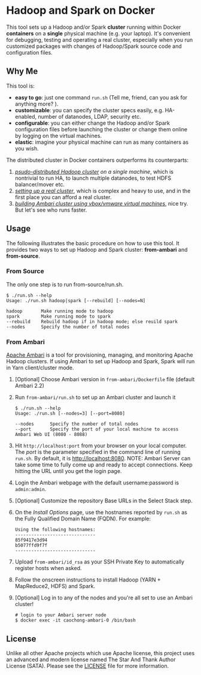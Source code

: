 # Hadoop and Spark on Docker

This tool sets up a Hadoop and/or Spark **cluster** running within Docker **containers** on a **single** physical machine (e.g. your laptop). It's convenient for debugging, testing and operating a real cluster, especially when you run customized packages with changes of Hadoop/Spark source code and configuration files.

## Why Me
This tool is:

- **easy to go**: just one command `run.sh` (Tell me, friend, can you ask for anything more? ).
- **customizable**: you can specify the cluster specs easily, e.g. HA-enabled, number of datanodes, LDAP, security etc.
- **configurable**: you can either change the Hadoop and/or Spark configuration files before launching the cluster or change them online by logging on the virtual machines.
- **elastic**: imagine your physical machine can run as many containers as you wish.

The distributed cluster in Docker containers outperforms its counterparts:

1. _[psudo-distributed Hadoop cluster](https://hadoop.apache.org/docs/current/hadoop-project-dist/hadoop-common/SingleCluster.html) on a single machine_, which is nontrivial to run HA, to launch multiple datanodes, to test HDFS balancer/mover etc.
1. _[setting up a real cluster](https://hadoop.apache.org/docs/current/hadoop-project-dist/hadoop-common/ClusterSetup.html)_, which is complex and heavy to use, and in the first place you can afford a real cluster.
1. _[building Ambari cluster using vbox/vmware virtual machines](https://cwiki.apache.org/confluence/display/AMBARI/Quick+Start+Guide)_, nice try. But let's see who runs faster.

## Usage
The following illustrates the basic procedure on how to use this tool. It provides two ways to set up Hadoop and Spark cluster: **from-ambari** and **from-source**.

### From Source
The only one step is to run from-source/run.sh.

```
$ ./run.sh --help
Usage: ./run.sh hadoop|spark [--rebuild] [--nodes=N]

hadoop       Make running mode to hadoop
spark        Make running mode to spark
--rebuild    Rebuild hadoop if in hadoop mode; else reuild spark
--nodes      Specify the number of total nodes
```

### From Ambari

[Apache Ambari](https://cwiki.apache.org/confluence/display/AMBARI/Ambari) is a tool for provisioning, managing, and monitoring Apache Hadoop clusters. If using Ambari to set up Hadoop and Spark, Spark will run in Yarn client/cluster mode.

1. [Optional] Choose Ambari version in `from-ambari/Dockerfile` file (default Ambari 2.2)
1. Run `from-ambari/run.sh` to set up an Ambari cluster and launch it

	```
	$ ./run.sh --help
	Usage: ./run.sh [--nodes=3] [--port=8080]
	
	--nodes      Specify the number of total nodes
	--port       Specify the port of your local machine to access Ambari Web UI (8080 - 8088)
	```
	
1. Hit `http://localhost:port` from your browser on your local computer. The _port_ is the parameter specified in the command line of running `run.sh`. By default, it is [http://localhost:8080](http://localhost:8080). NOTE: Ambari Server can take some time to fully come up and ready to accept connections. Keep hitting the URL until you get the login page.
1. Login the Ambari webpage with the default username:password is `admin:admin`.
1. [Optional] Customize the repository Base URLs in the Select Stack step.
1. On the _Install Options_ page, use the hostnames reported by `run.sh` as the Fully Qualified Domain Name (FQDN). For example:

	```
	Using the following hostnames:
	------------------------------
	85f9417e3d94
	b5077ffd9f7f
	------------------------------
	```
	
1. Upload `from-ambari/id_rsa` as your SSH Private Key to automatically register hosts when asked.
1. Follow the onscreen instructions to install Hadoop (YARN + MapReduce2, HDFS) and Spark.
1. [Optional] Log in to any of the nodes and you're all set to use an Ambari cluster!

	```
	# login to your Ambari server node
	$ docker exec -it caochong-ambari-0 /bin/bash
	```

## License
Unlike all other Apache projects which use Apache license, this project uses an advanced and modern license named The Star And Thank Author License (SATA). Please see the [LICENSE](LICENSE) file for more information.
